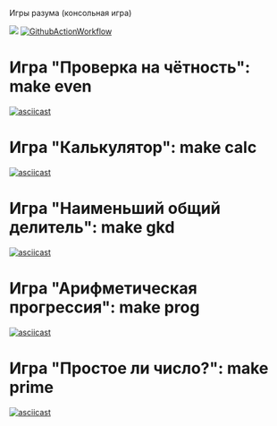 Игры разума (консольная игра)

<a href="https://codeclimate.com/github/morphydidius/frontend-project-lvl1/maintainability"><img src="https://api.codeclimate.com/v1/badges/6fa847220be557783e6f/maintainability" /></a> [![GithubActionWorkflow](https://github.com/morphydidius/frontend-project-lvl1/workflows/Make-lint/badge.svg)](https://github.com/morphydidius/frontend-project-lvl1/actions)

# Игра "Проверка на чётность": make even
[![asciicast](https://asciinema.org/a/kGwzDzPgwnDQdw7Wv6fibR5Sz.svg)](https://asciinema.org/a/kGwzDzPgwnDQdw7Wv6fibR5Sz)

# Игра "Калькулятор": make calc
[![asciicast](https://asciinema.org/a/KUcpchGtP22wYmLvFCy7zAyoQ.svg)](https://asciinema.org/a/KUcpchGtP22wYmLvFCy7zAyoQ)

# Игра "Наименьший общий делитель": make gkd
[![asciicast](https://asciinema.org/a/FGHAIMoOKQ8fnPejJrlK04BEE.svg)](https://asciinema.org/a/FGHAIMoOKQ8fnPejJrlK04BEE)

# Игра "Арифметическая прогрессия": make prog
[![asciicast](https://asciinema.org/a/7gADG3am9RI6is16dLJAiLUbU.svg)](https://asciinema.org/a/7gADG3am9RI6is16dLJAiLUbU)

# Игра "Простое ли число?": make prime
[![asciicast](https://asciinema.org/a/4V3XLm5Mv97fPO2LmmCkrrWc3.svg)](https://asciinema.org/a/4V3XLm5Mv97fPO2LmmCkrrWc3)
